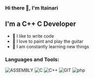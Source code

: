 ### Hi there 👋, I'm Itainari

## I'm a C++ C Developer
- 💪 I like to write code
- 🎉 I love to paint and play the guitar
- 🥅 I am constantly learning new things

### Languages and Tools:

![ASSEMBLY](https://img.shields.io/badge/assembly-090909?style=for-the-badge&logo=assembly&logoColor=E5D3FF)
![C](https://img.shields.io/badge/-C-090909?style=for-the-badge&logo=c&logoColor=6296CC)
![C++](https://img.shields.io/badge/-C++-090909?style=for-the-badge&logo=C%2b%2b&logoColor=6296CC)
![GIT](https://img.shields.io/badge/-GIT-090909?style=for-the-badge&logo=git&logoColor=6296CC)
![php](https://img.shields.io/badge/-php-090909?style=for-the-badge&logo=php&logoColor=6296CC)


